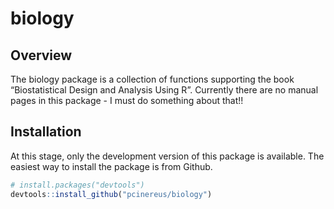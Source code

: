 
<!-- README.md is generated from README.Rmd. Please edit that file -->

# biology

## Overview

The biology package is a collection of functions supporting the book
“Biostatistical Design and Analysis Using R”. Currently there are no
manual pages in this package - I must do something about that\!\!

## Installation

At this stage, only the development version of this package is
available. The easiest way to install the package is from Github.

``` r
# install.packages("devtools")
devtools::install_github("pcinereus/biology")
```
